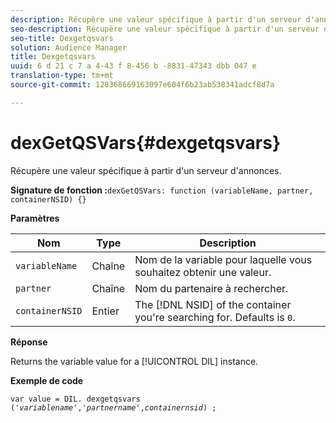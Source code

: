 ```yaml
---
description: Récupère une valeur spécifique à partir d'un serveur d'annonces.
seo-description: Récupère une valeur spécifique à partir d'un serveur d'annonces.
seo-title: Dexgetqsvars
solution: Audience Manager
title: Dexgetqsvars
uuid: 6 d 21 c 7 a 4-43 f 8-456 b -8831-47343 dbb 047 e
translation-type: tm+mt
source-git-commit: 128368669163097e604f6b23ab538341adcf8d7a

---
```



# dexGetQSVars{#dexgetqsvars}

Récupère une valeur spécifique à partir d'un serveur d'annonces.

**Signature de fonction :**`dexGetQSVars: function (variableName, partner, containerNSID) {}`

<!-- 

r_dil_get_dexqsvars.xml

 -->

**Paramètres**

| Nom | Type | Description |
|---|---|---|
| `variableName` | Chaîne | Nom de la variable pour laquelle vous souhaitez obtenir une valeur. |
| `partner` | Chaîne | Nom du partenaire à rechercher. |
| `containerNSID` | Entier | The [!DNL NSID] of the container you're searching for. Defaults is `0`. |

**Réponse**

Returns the variable value for a [!UICONTROL DIL] instance.

**Exemple de code**

<pre class="java"><code>var value = DIL. dexgetqsvars ('<i>variablename</i>','<i>partnername</i>',<i>containernsid</i>) ;</code>
</pre>
